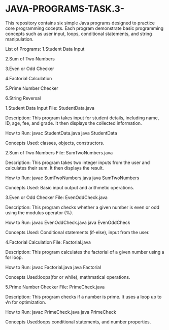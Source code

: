 # JAVA-PROGRAMS-TASK.3-
This repository contains six simple Java programs designed to practice core programming cocepts. Each program demonstrate basic programming concepts such as user input, loops, conditional statements, and string manipulation.

List of Programs:
1.Student Data Input

2.Sum of Two Numbers

3.Even or Odd Checker

4.Factorial Calculation

5.Prime Number Checker

6.String Reversal



1.Student Data Input
File: StudentData.java

Description: This program takes input for student details, including name, ID, age, fee, and grade. It then displays the collected information.

How to Run: javac StudentData.java java StudentData

Concepts Used: classes, objects, constructors.

2.Sum of Two Numbers
File: SumTwoNumbers.java

Description: This program takes two integer inputs from the user and calculates their sum. It then displays the result.

How to Run: javac SumTwoNumbers.java java SumTwoNumbers

Concepts Used: Basic input output and arithmetic operations.

3.Even or Odd Checker
File: EvenOddCheck.java

Description: This program checks whether a given number is even or odd using the modulus operator (%).

How to Run: javac EvenOddCheck.java java EvenOddCheck

Concepts Used: Conditional statements (if-else), input from the user.

4.Factorial Calculation
File: Factorial.java

Description: This program calculates the factorial of a given number using a for loop.

How to Run: javac Factorial.java java Factorial

Concepts Used:loops(for or while), mathmatical operations.

5.Prime Number Checker
File: PrimeCheck.java

Description: This program checks if a number is prime. It uses a loop up to √n for optimization.

How to Run: javac PrimeCheck.java java PrimeCheck

Concepts Used:loops conditional statements, and number properties.










